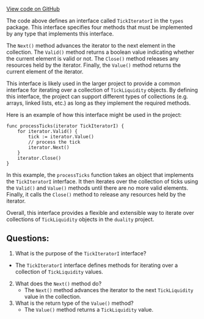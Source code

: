[View code on GitHub](https://github.com/duality-labs/duality/dex/types/tick_iterator.go)

The code above defines an interface called `TickIteratorI` in the `types` package. This interface specifies four methods that must be implemented by any type that implements this interface. 

The `Next()` method advances the iterator to the next element in the collection. The `Valid()` method returns a boolean value indicating whether the current element is valid or not. The `Close()` method releases any resources held by the iterator. Finally, the `Value()` method returns the current element of the iterator.

This interface is likely used in the larger project to provide a common interface for iterating over a collection of `TickLiquidity` objects. By defining this interface, the project can support different types of collections (e.g. arrays, linked lists, etc.) as long as they implement the required methods.

Here is an example of how this interface might be used in the project:

```
func processTicks(iterator TickIteratorI) {
    for iterator.Valid() {
        tick := iterator.Value()
        // process the tick
        iterator.Next()
    }
    iterator.Close()
}
```

In this example, the `processTicks` function takes an object that implements the `TickIteratorI` interface. It then iterates over the collection of ticks using the `Valid()` and `Value()` methods until there are no more valid elements. Finally, it calls the `Close()` method to release any resources held by the iterator.

Overall, this interface provides a flexible and extensible way to iterate over collections of `TickLiquidity` objects in the `duality` project.
## Questions: 
 1. What is the purpose of the `TickIteratorI` interface?
   - The `TickIteratorI` interface defines methods for iterating over a collection of `TickLiquidity` values.
2. What does the `Next()` method do?
   - The `Next()` method advances the iterator to the next `TickLiquidity` value in the collection.
3. What is the return type of the `Value()` method?
   - The `Value()` method returns a `TickLiquidity` value.